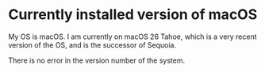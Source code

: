 # Currently installed version of macOS

My OS is macOS. I am currently on macOS 26 Tahoe, which is a very recent version of the OS, and is the successor of
Sequoia.

There is no error in the version number of the system.
